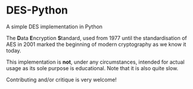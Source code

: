 # DES-Python

A simple DES implementation in Python

The **D**ata **E**ncryption **S**tandard, used from 1977 until the standardisation of AES in 2001 marked the beginning of modern cryptography as we know it today.

This implementation is **not**, under any circumstances, intended for actual usage as its sole purpose is educational.
Note that it is also quite slow.

Contributing and/or critique is very welcome!
